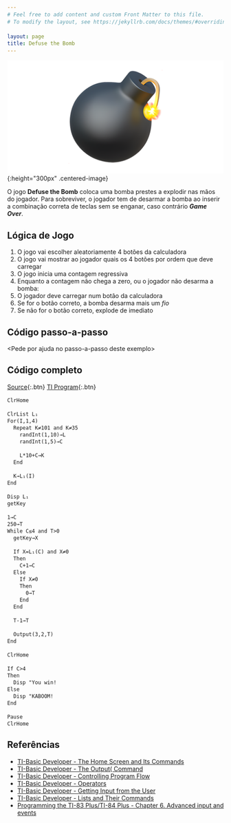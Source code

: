 ```yaml
---
# Feel free to add content and custom Front Matter to this file.
# To modify the layout, see https://jekyllrb.com/docs/themes/#overriding-theme-defaults

layout: page
title: Defuse the Bomb
---
```


![bomb](/images/bomb.webp){:height="300px" .centered-image}

O jogo **Defuse the Bomb** coloca uma bomba prestes a explodir nas mãos do jogador. Para
  sobreviver, o jogador tem de desarmar a bomba ao inserir a combinação correta de teclas 
  sem se enganar, caso contrário ***Game Over***.

## Lógica de Jogo

1. O jogo vai escolher aleatoriamente 4 botões da calculadora
2. O jogo vai mostrar ao jogador quais os 4 botões por ordem que deve carregar
3. O jogo inicia uma contagem regressiva
4. Enquanto a contagem não chega a zero, ou o jogador não desarma a bomba:
  1. O jogador deve carregar num botão da calculadora
  2. Se for o botão correto, a bomba desarma mais um *fio*
  3. Se não for o botão correto, explode de imediato


## Código passo-a-passo 

\<Pede por ajuda no passo-a-passo deste exemplo\>

## Código completo

[Source](https://minhaskamal.github.io/DownGit/#/home?url=https://github.com/hack-your-calculator/hack-your-calculator.github.io/blob/master/programs/DEFUSE/DEFUSE.txt){:.btn}
[TI Program](https://minhaskamal.github.io/DownGit/#/home?url=https://github.com/hack-your-calculator/hack-your-calculator.github.io/blob/master/programs/DEFUSE/DEFUSE.8xp){:.btn}

```basic
ClrHome

ClrList L₁
For(I,1,4)
  Repeat K≠101 and K≠35
    randInt(1,10)→L
    randInt(1,5)→C
    
    L*10+C→K
  End
  
  K→L₁(I)
End
  
Disp L₁
getKey

1→C
250→T
While C≤4 and T>0
  getKey→X

  If X=L₁(C) and X≠0
  Then
    C+1→C
  Else
    If X≠0
    Then
      0→T
    End
  End
  
  T-1→T

  Output(3,2,T)
End

ClrHome

If C>4
Then
  Disp "You win!
Else
  Disp "KABOOM!
End

Pause 
ClrHome
```

## Referências
- [TI-Basic Developer - The Home Screen and Its Commands](http://tibasicdev.wikidot.com/homescreen)
- [TI-Basic Developer - The Output( Command](http://tibasicdev.wikidot.com/output)
- [TI-Basic Developer - Controlling Program Flow](http://tibasicdev.wikidot.com/controlflow#toc1)
- [TI-Basic Developer - Operators](http://tibasicdev.wikidot.com/operators)
- [TI-Basic Developer - Getting Input from the User](http://tibasicdev.wikidot.com/userinput)
- [TI-Basic Developer - Lists and Their Commands](http://tibasicdev.wikidot.com/lists)
- [Programming the TI-83 Plus/TI-84 Plus - Chapter 6. Advanced input and events](https://livebook.manning.com/book/programming-the-ti-83-plus-ti-84-plus/chapter-6/69)